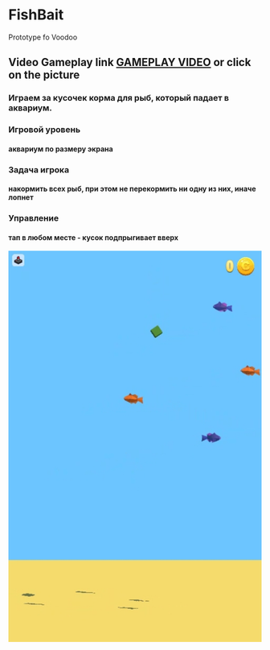 # FishBait
Prototype fo Voodoo
## Video Gameplay link [GAMEPLAY VIDEO](https://drive.google.com/file/d/1B0XGCvgSCWjxm8-KM2Bi_qsjbwPZTxUa/view?usp=sharing) or click on the picture

### Играем за кусочек корма для рыб, который падает в аквариум.
### Игровой уровень
#### аквариум по размеру экрана
###  **Задача игрока**
#### накормить всех рыб, при этом не перекормить ни одну из них, иначе лопнет
### **Управление**
#### тап в любом месте - кусок подпрыгивает вверх

[![video](https://github.com/AlexDevEdd/FishBait/blob/main/FishBaitPic.jpg)](https://drive.google.com/file/d/1B0XGCvgSCWjxm8-KM2Bi_qsjbwPZTxUa/view?usp=sharing)
 
